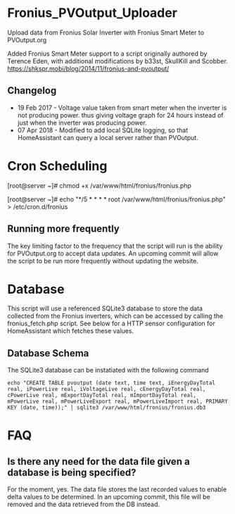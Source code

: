 # Fronius_PVOutput_Uploader
Upload data from Fronius Solar Inverter with Fronius Smart Meter to PVOutput.org

Added Fronius Smart Meter support to a script originally authored by Terence Eden, with additional modifications by b33st, SkullKill and Scobber. 
https://shkspr.mobi/blog/2014/11/fronius-and-pvoutput/

## Changelog

   * 19 Feb 2017 - Voltage value taken from smart meter when the inverter is not producing power. thus giving voltage graph for 24 hours instead of just when the inverter was producing power.
   * 07 Apr 2018 - Modified to add local SQLite logging, so that HomeAssistant can query a local server rather than PVOutput.

# Cron Scheduling

[root@server ~]# chmod +x /var/www/html/fronius/fronius.php 

[root@server ~]# echo "*/5 * * * * root /var/www/html/fronius/fronius.php" > /etc/cron.d/fronius

## Running more frequently

The key limiting factor to the frequency that the script will run is the ability for PVOutput.org to accept data updates. An upcoming commit will allow the script to be run more frequently without updating the website.

# Database

This script will use a referenced SQLite3 database to store the data collected from the Fronius inverters, which can be accessed by calling the fronius_fetch.php script. See below for a HTTP sensor configuration for HomeAssistant which fetches these values.

## Database Schema

The SQLite3 database can be instatiated with the following command

```
echo "CREATE TABLE pvoutput (date text, time text, iEnergyDayTotal real, iPowerLive real, iVoltageLive real, cEnergyDayTotal real, cPowerLive real, mExportDayTotal real, mImportDayTotal real, mPowerLive real, mPowerLiveExport real, mPowerLiveImport real, PRIMARY KEY (date, time));" | sqlite3 /var/www/html/fronius/fronius.db3 
```

# FAQ

## Is there any need for the data file given a database is being specified?

For the moment, yes. The data file stores the last recorded values to enable delta values to be determined. In an upcoming commit, this file will be removed and the data retrieved from the DB instead.
